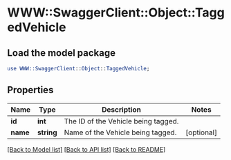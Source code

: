 # WWW::SwaggerClient::Object::TaggedVehicle

## Load the model package
```perl
use WWW::SwaggerClient::Object::TaggedVehicle;
```

## Properties
Name | Type | Description | Notes
------------ | ------------- | ------------- | -------------
**id** | **int** | The ID of the Vehicle being tagged. | 
**name** | **string** | Name of the Vehicle being tagged. | [optional] 

[[Back to Model list]](../README.md#documentation-for-models) [[Back to API list]](../README.md#documentation-for-api-endpoints) [[Back to README]](../README.md)


